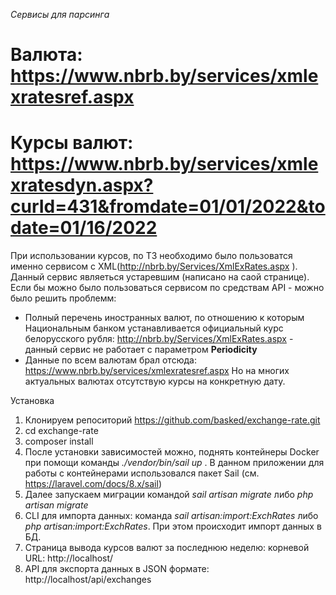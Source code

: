 *Сервисы для парсинга*
# Валюта: https://www.nbrb.by/services/xmlexratesref.aspx
# Курсы валют: https://www.nbrb.by/services/xmlexratesdyn.aspx?curId=431&fromdate=01/01/2022&todate=01/16/2022

При использовании курсов, по ТЗ необходимо было пользоватся именно сервисом с XML(http://nbrb.by/Services/XmlExRates.aspx ).
Данный сервис являеться устаревшим (написано на саой странице).
Если бы можно было пользоваться сервисом по средствам API - можно было решить проблемм:
- Полный перечень иностранных валют, по отношению к которым Национальным банком устанавливается официальный курс белорусского рубля:
   http://nbrb.by/Services/XmlExRates.aspx - данный сервис не работает с параметром **Periodicity**
- Данные по всем валютам брал отсюда: https://www.nbrb.by/services/xmlexratesref.aspx
  Но на многих актуальных валютах отсутствую курсы на конкретную дату.

Установка

 1. Клонируем репоситорий https://github.com/basked/exchange-rate.git
 2. cd exchange-rate 
 3. composer install 
 4. После установки зависимостей можно, поднять контейнеры Docker при помощи команды *./vendor/bin/sail up* .
    В данном приложении для работы с контейнерами использовался пакет Sail (см. https://laravel.com/docs/8.x/sail)
 5. Далее запускаем миграции командой *sail artisan migrate* либо *php artisan migrate*
 6. CLI для импорта данных: команда *sail artisan:import:ExchRates* либо *php artisan:import:ExchRates*. При этом происходит импорт данных в БД.
 7. Страница вывода курсов валют за последнюю неделю: корневой URL: http://localhost/ 
 8. API для экспорта данных в JSON формате: http://localhost/api/exchanges 